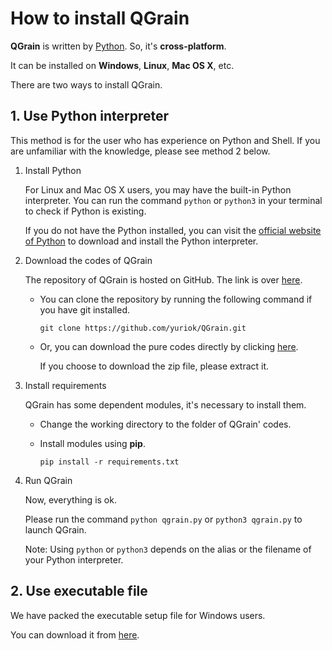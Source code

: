# How to install QGrain

**QGrain** is written by [Python](https://www.python.org/). So, it's **cross-platform**.

It can be installed on **Windows**, **Linux**, **Mac OS X**, etc.

There are two ways to install QGrain.

## 1. Use Python interpreter

This method is for the user who has experience on Python and Shell. If you are unfamiliar with the knowledge, please see method 2 below.

1. Install Python

    For Linux and Mac OS X users, you may have the built-in Python interpreter. You can run the command `python` or `python3` in your terminal to check if Python is existing.

    If you do not have the Python installed, you can visit the [official website of Python](https://www.python.org/downloads/) to download and install the Python interpreter.

2. Download the codes of QGrain

    The repository of QGrain is hosted on GitHub. The link is over [here](https://github.com/yuriok/QGrain).

    * You can clone the repository by running the following command if you have git installed.

      `git clone https://github.com/yuriok/QGrain.git`

    * Or, you can download the pure codes directly by clicking [here](https://github.com/yuriok/QGrain/archive/master.zip).

      If you choose to download the zip file, please extract it.

3. Install requirements

    QGrain has some dependent modules, it's necessary to install them.

    * Change the working directory to the folder of QGrain' codes.

    * Install modules using **pip**.

      `pip install -r requirements.txt`

4. Run QGrain

    Now, everything is ok.

    Please run the command `python qgrain.py` or `python3 qgrain.py` to launch QGrain.

    Note: Using `python` or `python3` depends on the alias or the filename of your Python interpreter.

## 2. Use executable file

We have packed the executable setup file for Windows users.

You can download it from [here](https://github.com/yuriok/QGrain/releases).
